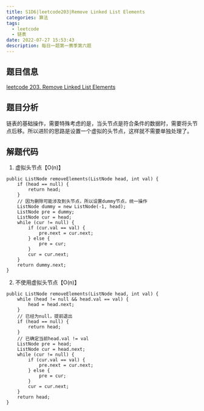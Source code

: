 ```yaml
---
title: S1D6|leetcode203|Remove Linked List Elements
categories: 算法
tags:
  - leetcode
  - 链表
date: 2022-07-27 15:53:43
description: 每日一题第一赛季第六题
---
```

## 题目信息
[leetcode 203. Remove Linked List Elements](https://leetcode.com/problems/remove-linked-list-elements/)
## 题目分析
链表的基础操作，需要特殊考虑的是，当头节点是符合条件的数据时，需要将头节点后移。所以进阶的思路是设置一个虚拟的头节点，这样就不需要单独处理了。
## 解题代码

1. 虚拟头节点【O(n)】
~~~
public ListNode removeElements(ListNode head, int val) {
    if (head == null) {
        return head;
    }
    // 因为删除可能涉及到头节点，所以设置dummy节点，统一操作
    ListNode dummy = new ListNode(-1, head);
    ListNode pre = dummy;
    ListNode cur = head;
    while (cur != null) {
        if (cur.val == val) {
            pre.next = cur.next;
        } else {
            pre = cur;
        }
        cur = cur.next;
    }
    return dummy.next;
}
~~~

2. 不使用虚拟头节点【O(n)】
~~~
public ListNode removeElements(ListNode head, int val) {
    while (head != null && head.val == val) {
        head = head.next;
    }
    // 已经为null，提前退出
    if (head == null) {
        return head;
    }
    // 已确定当前head.val != val
    ListNode pre = head;
    ListNode cur = head.next;
    while (cur != null) {
        if (cur.val == val) {
            pre.next = cur.next;
        } else {
            pre = cur;
        }
        cur = cur.next;
    }
    return head;
}
~~~